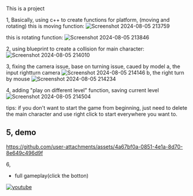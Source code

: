 This is a project

1,
Basically, using c++ to create functions for platform, (moving and rotating)
this is moving function:
![Screenshot 2024-08-05 213759](https://github.com/user-attachments/assets/06e604ed-a945-4958-916d-e659af7dea51)


this is rotating function:
![Screenshot 2024-08-05 213846](https://github.com/user-attachments/assets/016b21fa-48e2-41fd-8307-f86c3eb5ace5)


2,
using blueprint to create a collision for main character:
![Screenshot 2024-08-05 214010](https://github.com/user-attachments/assets/cf4654f2-2369-46a8-89e9-fa07cb413c25)


3, 
fixing the camera issue, base on turning issue, caued by model 
a, the input rightturn camera
![Screenshot 2024-08-05 214146](https://github.com/user-attachments/assets/d12d2720-9739-420b-aef8-dbb82bda4a4a)
b, the right turn by mouse
![Screenshot 2024-08-05 214234](https://github.com/user-attachments/assets/43260a9b-c2ab-48e3-bc7a-07874a2866b1)



4,
adding "play on different level" function, saving current level
![Screenshot 2024-08-05 214504](https://github.com/user-attachments/assets/2a668e05-059e-4501-8167-015ad1fc3475)

tips: if you don't want to start the game from beginning, just need to delete the main character and use right click to start everywhere you want to.

5,
demo
-

https://github.com/user-attachments/assets/4a67bf0a-0851-4e1a-8d70-8e649c496d9f


6, 
- full gameplay(click the botton)
  
[![youtube](https://img.shields.io/badge/video-youtube-red)](https://youtu.be/LUYr-PteY20)


